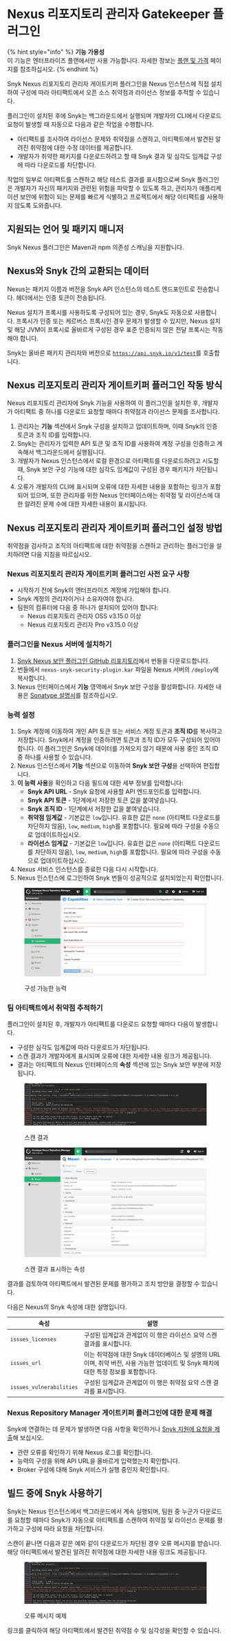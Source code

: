 # Nexus 리포지토리 관리자 Gatekeeper 플러그인

{% hint style="info" %}
**기능 가용성**\
이 기능은 엔터프라이즈 플랜에서만 사용 가능합니다. 자세한 정보는 [플랜 및 가격](https://snyk.io/plans/) 페이지를 참조하십시오.
{% endhint %}

Snyk Nexus 리포지토리 관리자 게이트키퍼 플러그인을 Nexus 인스턴스에 직접 설치하여 구성에 따라 아티팩트에서 오픈 소스 취약점과 라이선스 정보를 추적할 수 있습니다.

플러그인이 설치된 후에 Snyk는 백그라운드에서 실행되며 개발자의 CLI에서 다운로드 요청이 발생할 때 자동으로 다음과 같은 작업을 수행합니다.

* 아티팩트를 조사하여 라이선스 문제와 취약점을 스캔하고, 아티팩트에서 발견된 알려진 취약점에 대한 수정 데이터를 제공합니다.
* 개발자가 취약한 패키지를 다운로드하려고 할 때 Snyk 결과 및 심각도 임계값 구성에 따라 다운로드를 차단합니다.

작업의 일부로 아티팩트를 스캔하고 해당 테스트 결과를 표시함으로써 Snyk 플러그인은 개발자가 자신의 패키지와 관련된 위험을 파악할 수 있도록 하고, 관리자가 애플리케이션 보안에 위험이 되는 문제를 빠르게 식별하고 프로젝트에서 해당 아티팩트를 사용하지 않도록 도와줍니다.

## **지원되는 언어 및 패키지 매니저**

Snyk Nexus 플러그인은 Maven과 npm 의존성 스캐닝을 지원합니다.

## Nexus와 Snyk 간의 교환되는 데이터

Nexus는 패키지 이름과 버전을 Snyk API 인스턴스의 테스트 엔드포인트로 전송합니다. 헤더에서는 인증 토큰이 전송됩니다.

Nexus 설치가 프록시를 사용하도록 구성되어 있는 경우, Snyk도 자동으로 사용합니다. 프록시가 인증 또는 케르버스 프록시인 경우 문제가 발생할 수 있지만, Nexus 설치 및 해당 JVM이 프록시로 올바르게 구성된 경우 표준 인증되지 않은 전달 프록시는 작동해야 합니다.

Snyk는 올바른 패키지 관리자와 버전으로 [`https://api.snyk.io/v1/test`](https://api.snyk.io/v1/test)를 호출합니다.

## **Nexus 리포지토리 관리자 게이트키퍼 플러그인 작동 방식**

Nexus 리포지토리 관리자에 Snyk 기능을 사용하여 이 플러그인을 설치한 후, 개발자가 아티팩트 중 하나를 다운로드 요청할 때마다 취약점과 라이선스 문제를 조사합니다.

1. 관리자는 **기능** 섹션에서 Snyk 구성을 설치하고 업데이트하며, 이때 Snyk의 인증 토큰과 조직 ID를 입력합니다.
2. Snyk는 관리자가 입력한 API 토큰 및 조직 ID를 사용하여 계정 구성을 인증하고 계속해서 백그라운드에서 실행됩니다.
3. 개발자가 Nexus 인스턴스에서 로컬 환경으로 아티팩트를 다운로드하려고 시도할 때, Snyk 보안 구성 기능에 대한 심각도 임계값이 구성된 경우 패키지가 차단됩니다.
4. 오류가 개발자의 CLI에 표시되며 오류에 대한 자세한 내용을 포함하는 링크가 포함되어 있으며, 또한 관리자를 위한 Nexus 인터페이스에는 취약점 및 라이선스에 대한 알려진 문제 수에 대한 자세한 내용이 표시됩니다.

## Nexus **리포지토리 관리자** 게이트키퍼 플러그인 설정 방법

취약점을 검사하고 조직의 아티팩트에 대한 취약점을 스캔하고 관리하는 플러그인을 설치하려면 다음 지침을 따르십시오.

### Nexus **리포지토리 관리자** 게이트키퍼 플러그인 사전 요구 사항

* 시작하기 전에 Snyk의 엔터프라이즈 계정에 가입해야 합니다.
* Snyk 계정의 관리자이거나 소유자여야 합니다.
* 팀원의 컴퓨터에 다음 중 하나가 설치되어 있어야 합니다:
  * Nexus 리포지토리 관리자 OSS v3.15.0 이상
  * Nexus 리포지토리 관리자 Pro v3.15.0 이상

### 플러그인을 Nexus 서버에 설치하기

1. [Snyk Nexus 보안 플러그인 GitHub 리포지토리](https://github.com/snyk/nexus-snyk-security-plugin/releases)에서 번들을 다운로드합니다.
2. 번들에서 `nexus-snyk-security-plugin.kar` 파일을 Nexus 서버의 `/deploy`에 복사합니다.
3. Nexus 인터페이스에서 **기능** 영역에서 Snyk 보안 구성을 활성화합니다. 자세한 내용은 [Sonatype 설명서](https://help.sonatype.com/repomanager2/configuration/accessing-and-configuring-capabilities)를 참조하십시오.

### **능력 설정**

1. Snyk 계정에 이동하여 개인 API 토큰 또는 서비스 계정 토큰과 **조직 ID**를 복사하고 저장합니다. Snyk에서 계정을 인증하려면 토큰과 조직 ID가 모두 구성되어 있어야 합니다. 이 플러그인은 Snyk에 데이터를 가져오지 않기 때문에 사용 중인 조직 ID 중 하나를 사용할 수 있습니다.
2. Nexus 인스턴스에서 **기능** 섹션으로 이동하여 **Snyk 보안 구성**을 선택하여 편집합니다.
3. **이 능력 사용**을 확인하고 다음 필드에 대한 세부 정보를 입력합니다:
   * **Snyk API URL** - Snyk 요청에 사용할 API 엔드포인트를 입력합니다.
   * **Snyk API 토큰** - 1단계에서 저장한 토큰 값을 붙여넣습니다.
   * **Snyk 조직 ID** - 1단계에서 저장한 값을 붙여넣습니다.
   * **취약점 임계값** - 기본값은 `low`입니다. 유효한 값은 `none` (아티팩트 다운로드를 차단하지 않음), `low`, `medium`, `high`를 포함합니다. 필요에 따라 구성을 수동으로 업데이트하십시오.
   * **라이선스 임계값** - 기본값은 `low`입니다. 유효한 값은 `none` (아티팩트 다운로드를 차단하지 않음), `low`, `medium`, `high`를 포함합니다. 필요에 따라 구성을 수동으로 업데이트하십시오.
4. Nexus 서비스 인스턴스를 종료한 다음 다시 시작합니다.
5. Nexus 인스턴스에 로그인하여 Snyk 번들이 성공적으로 설치되었는지 확인합니다.

<figure><img src="../../../../.gitbook/assets/uuid-9745b82a-ed7e-bce0-75dd-0070514f274d-en.png" alt="구성 가능한 능력"><figcaption><p>구성 가능한 능력</p></figcaption></figure>

### 팀 아티팩트에서 취약점 추적하기

플러그인이 설치된 후, 개발자가 아티팩트를 다운로드 요청할 때마다 다음이 발생합니다.

* 구성한 심각도 임계값에 따라 다운로드가 차단됩니다.
* 스캔 결과가 개발자에게 표시되며 오류에 대한 자세한 내용 링크가 제공됩니다.
* 결과는 아티팩트의 Nexus 인터페이스의 **속성** 섹션에 있는 Snyk 보안 부분에 저장됩니다.

<figure><img src="../../../../.gitbook/assets/uuid-a2c354a2-21ca-bdfb-7862-a2ef26eec59e-en.png" alt="스캔 결과"><figcaption><p>스캔 결과</p></figcaption></figure>

<figure><img src="../../../../.gitbook/assets/image (33) (1) (1) (1) (1) (1) (1) (1) (1) (1) (1) (1) (1).png" alt="스캔 결과 표시하는 속성"><figcaption><p>스캔 결과 표시하는 속성</p></figcaption></figure>

결과를 검토하여 아티팩트에서 발견된 문제를 평가하고 조치 방안을 결정할 수 있습니다.

다음은 Nexus의 Snyk 속성에 대한 설명입니다.

| **속성**                   | **설명**                                                                             |
| ------------------------ | ---------------------------------------------------------------------------------- |
| `issues_licenses`        | 구성된 임계값과 관계없이 이 행은 라이선스 요약 스캔 결과를 표시합니다.                                           |
| `issues_url`             | 이는 취약점에 대한 Snyk 데이터베이스 및 설명의 URL이며, 취약 버전, 사용 가능한 업데이트 및 Snyk 패치에 대한 특정 정보를 포함합니다. |
| `issues_vulnerabilities` | 구성된 임계값과 관계없이 이 행은 취약점 요약 스캔 결과를 표시합니다.                                            |

### Nexus Repository Manager 게이트키퍼 플러그인에 대한 문제 해결

Snyk에 연결하는 데 문제가 발생하면 다음 사항을 확인하거나 [Snyk 지원에 요청을 제출](https://support.snyk.io)해 보십시오.

* 관련 오류를 확인하기 위해 Nexus 로그를 확인합니다.
* 능력의 구성을 위해 API URL을 올바르게 입력했는지 확인합니다.
* Broker 구성에 대해 Snyk 서비스가 실행 중인지 확인합니다.

## **빌드 중에 Snyk 사용하기**

Snyk는 Nexus 인스턴스에서 백그라운드에서 계속 실행되며, 팀원 중 누군가 다운로드를 요청할 때마다 Snyk가 자동으로 아티팩트를 스캔하여 취약점 및 라이선스 문제를 평가하고 구성에 따라 요청을 차단합니다.

스캔이 끝나면 다음과 같은 예와 같이 다운로드가 차단된 경우 오류 메시지를 받습니다. 해당 아티팩트에서 발견된 알려진 취약점에 대한 자세한 내용 링크도 제공됩니다.

<figure><img src="../../../../.gitbook/assets/uuid-a2c354a2-21ca-bdfb-7862-a2ef26eec59e-en.png" alt="오류 메시지 예제"><figcaption><p>오류 메시지 예제</p></figcaption></figure>

링크를 클릭하여 해당 아티팩트에서 발견된 취약점 수 및 심각성을 확인할 수 있습니다.
